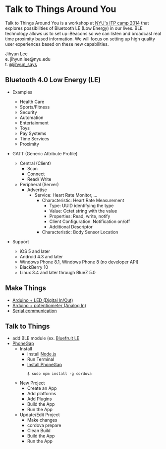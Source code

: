 Talk to Things Around You
=========================

<p>Talk to Things Around You is a workshop at <a href="http://itp.nyu.edu/camp2014/" target="_blank">NYU's ITP camp 2014</a> that explores possibilities of Bluetooth LE (Low Energy) in our lives. BLE technology allows us to set up iBeacons so we can listen and broadcast real time proximity based information. We will focus on setting up high quality user experiences based on these new capabilities.</p>
<p>Jihyun Lee<br/>
e. jihyun.lee@nyu.edu<br/>
t. <a href="http://twitter.com/jihyun_says" target="_blank">@jihyun_says</a><br/></p>


Bluetooth 4.0 Low Energy (LE)
--------
- Examples
  - Health Care
  - Sports/Fitness
  - Security
  - Automation
  - Entertainment
  - Toys
  - Pay Systems
  - Time Services
  - Proximity

- GATT (Generic Attribute Profile)
  - Central (Client)
    - Scan
    - Connect
    - Read/ Write
  - Peripheral (Server)
    - Advertise
      - Service: Heart Rate Monitor, ...
        - Characteristic: Heart Rate Measurement
          - Type: UUID identifying the type
          - Value: Octet string with the value
          - Properties: Read, write, notify
          - Client Configuration: Notification on/off
          - Additional Descriptor
        - Characteristic: Body Sensor Location

- Support
  - iOS 5 and later
  - Android 4.3 and later
  - Windows Phone 8.1, Windows Phone 8 (no developer API)
  - BlackBerry 10
  - Linux 3.4 and later through BlueZ 5.0


Make Things
-----------
- <a href="https://itp.nyu.edu/physcomp/Labs/DigitalInOut" target="_blank">Arduino + LED (Digital In/Out)</a>
- <a href="https://itp.nyu.edu/physcomp/Labs/AnalogIn" target="_blank">Arduino + potentiometer (Analog In)</a>
- <a href="https://itp.nyu.edu/physcomp/Labs/SerialOut" target="_blank">Serial communication</a>


Talk to Things
--------------
- add BLE module (ex. <a href="https://www.adafruit.com/products/1697" target="_blank">Bluefruit LE</a>
- <a href="http://phonegap.com/" target="_blank">PhoneGap</a>
  - Install
    - Install <a href="http://nodejs.org/" target="_blank">Node.js</a>
    - Run Terminal
    - <a href="http://phonegap.com/install/" target="_blank">Install PhoneGap</a>
      <pre><code>$ sudo npm install -g cordova</code></pre>
  - New Project
    - Create an App
    - Add platforms
    - Add Plugins
    - Build the App
    - Run the App
  - Update/Edit Project
    - Make changes
    - cordova prepare
    - Clean Build
    - Build the App
    - Run the App
